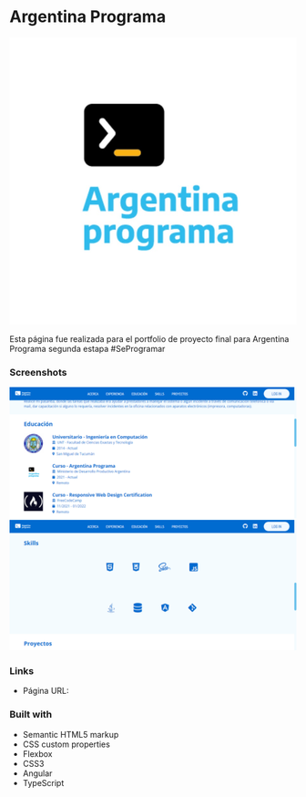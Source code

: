 
# Argentina Programa
![](./src/assets/img/ap.jpg)

Esta página fue realizada para el portfolio de proyecto final para Argentina Programa segunda estapa #SeProgramar

### Screenshots

![](./src/assets/img/screenshots/sc1.png)
![](./src/assets/img/screenshots/sc2.png)



### Links

- Página URL: 


### Built with

- Semantic HTML5 markup
- CSS custom properties
- Flexbox
- CSS3
- Angular
- TypeScript